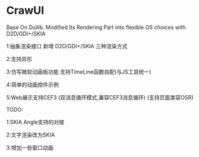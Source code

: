 # CrawUI
Base On Duilib. Modified Its Rendering Part into flexible OS choices with D2D/GDI+/SKIA

1:抽象渲染接口 新增 D2D/GDI+/SKIA 三种渲染方式

2:支持异形

3:仿写微软动画板功能 支持TimeLine函数自配(与JS工具统一)

4:简单的动画控件示例 

5:Web展示支持CEF3 (双消息循环模式,兼容CEF3消息循环) (支持页面类容OSR)

TODO:

1:SKIA Angle支持的对接

2:文字渲染改为SKIA

3:增加一些窗口动画